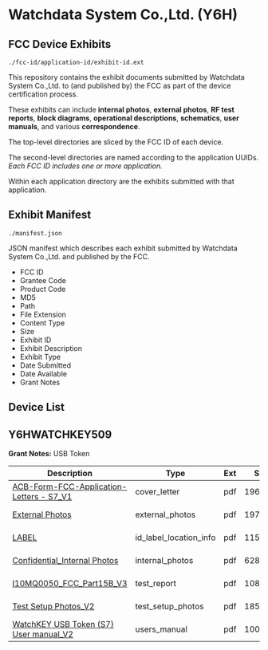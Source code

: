 # Watchdata System Co.,Ltd. (Y6H)
## FCC Device Exhibits

```
./fcc-id/application-id/exhibit-id.ext
```

This repository contains the exhibit documents submitted by Watchdata System Co.,Ltd. to (and published by) the FCC as part of the device certification process.

These exhibits can include **internal photos**, **external photos**, **RF test reports**, **block diagrams**, **operational descriptions**, **schematics**, **user manuals**, and various **correspondence**.

The top-level directories are sliced by the FCC ID of each device.

The second-level directories are named according to the application UUIDs. *Each FCC ID includes one or more application.*

Within each application directory are the exhibits submitted with that application. 

## Exhibit Manifest

```
./manifest.json
```

JSON manifest which describes each exhibit submitted by Watchdata System Co.,Ltd. and published by the FCC.

- FCC ID
- Grantee Code
- Product Code
- MD5
- Path
- File Extension
- Content Type
- Size
- Exhibit ID
- Exhibit Description
- Exhibit Type
- Date Submitted
- Date Available
- Grant Notes

## Device List
## Y6HWATCHKEY509
**Grant Notes:** USB Token

| Description | Type | Ext | Size | Submitted | Available |
| ----------- | ---- | --- | ---- | --------- | --------- |
| [ACB-Form-FCC-Application-Letters - S7_V1](Y6HWATCHKEY509/4356373660dc8c0da47c46369ad3530b/1513651.pdf) | cover_letter | pdf | 196765 | 2011-07-30 | 2011-08-01 |
| [External Photos](Y6HWATCHKEY509/4356373660dc8c0da47c46369ad3530b/1513652.pdf) | external_photos | pdf | 197679 | 2011-07-30 | 2011-08-01 |
| [LABEL](Y6HWATCHKEY509/4356373660dc8c0da47c46369ad3530b/1513653.pdf) | id_label_location_info | pdf | 115930 | 2011-07-30 | 2011-08-01 |
| [Confidential_Internal Photos](Y6HWATCHKEY509/4356373660dc8c0da47c46369ad3530b/1513654.pdf) | internal_photos | pdf | 62854 | 2011-07-30 | 2011-08-01 |
| [I10MQ0050_FCC_Part15B_V3](Y6HWATCHKEY509/4356373660dc8c0da47c46369ad3530b/1513871.pdf) | test_report | pdf | 1087183 | 2011-08-01 | 2011-08-01 |
| [Test Setup Photos_V2](Y6HWATCHKEY509/4356373660dc8c0da47c46369ad3530b/1513658.pdf) | test_setup_photos | pdf | 185652 | 2011-07-30 | 2011-08-01 |
| [WatchKEY USB Token (S7) User manual_V2](Y6HWATCHKEY509/4356373660dc8c0da47c46369ad3530b/1513659.pdf) | users_manual | pdf | 1002648 | 2011-07-30 | 2011-08-01 |

